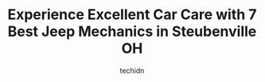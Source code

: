 ---
layout: ampstory
image: https://images.unsplash.com/photo-1574524096264-8d7e68d047f3?ixlib=rb-4.0.3&ixid=MnwxMjA3fDB8MHxwaG90by1wYWdlfHx8fGVufDB8fHx8&auto=format&fit=crop&w=640&h=853&q=80
author: techidn
featured: false
description: Entrust your vehicle to the 7 best Jeep Mechanic in Steubenville OH, USA and experience the difference they can make. With their extensive knowledge, state-of-the-art facilities, and commitm
title: Experience Excellent Car Care with 7 Best Jeep Mechanics in Steubenville OH
cover:
   title: Experience Excellent Car Care with 7 Best Jeep Mechanics in Steubenville OH
   subtitle: Rickpate
   background: https://images.unsplash.com/photo-1574524096264-8d7e68d047f3?ixlib=rb-4.0.3&ixid=MnwxMjA3fDB8MHxwaG90by1wYWdlfHx8fGVufDB8fHx8&auto=format&fit=crop&w=640&h=853&q=80

pages: 
 - layout: thirds
   top: <h1>#1 Weirton Tire & Auto Center</h1>
   bottom: "<p>My boyfriend got his tires replaced here on Thursday. He specified he needed the BACK tires replaced but they replaced the front ones because they were worse.1. The</p>"
   background: https://www.knot35.com/toplist/wp-content/uploads/2023/06/best-jeep-mechanic-1-in-steubenville-oh-1685840874.png
   backgroundblur: true
 - layout: thirds
   top: <h1>#2 Sunset Motors Incorp</h1>
   bottom: "<p>2218 Sunset Blvd #2403, Steubenville, OH 43952, United States</p>"
   background: https://www.knot35.com/toplist/wp-content/uploads/2023/06/best-jeep-mechanic-2-in-steubenville-oh-1685840875.jpeg
   cta:
      link: https://www.knot35.com/toplist/experience-excellent-car-care-with-7-best-jeep-mechanics-in-steubenville-oh/
      text: Experience Excellent Car Care with 7 Best Jeep Mechanics in Steubenville OH
 - layout: thirds
   top: <h1>#3 Monro Auto Service and Tire Centers</h1>
   bottom: "<p>4248 Sunset Blvd, Steubenville, OH 43952, United States</p>"
   background: https://www.knot35.com/toplist/wp-content/uploads/2023/06/best-jeep-mechanic-3-in-steubenville-oh-1685840875.jpeg
   cta:
      link: https://www.knot35.com/toplist/experience-excellent-car-care-with-7-best-jeep-mechanics-in-steubenville-oh/
      text: Experience Excellent Car Care with 7 Best Jeep Mechanics in Steubenville OH
 - layout: thirds
   top: <h1>#4 Lyles Auto</h1>
   bottom: "<p>1451 Main St, Follansbee, WV 26037, United States</p>"
   background: https://images.unsplash.com/photo-1604871000636-074fa5117945?ixlib=rb-4.0.3&ixid=MnwxMjA3fDB8MHxwaG90by1wYWdlfHx8fGVufDB8fHx8&auto=format&fit=crop&w=640&h=853&q=80
   cta:
      link: https://www.knot35.com/toplist/experience-excellent-car-care-with-7-best-jeep-mechanics-in-steubenville-oh/
      text: Experience Excellent Car Care with 7 Best Jeep Mechanics in Steubenville OH
 - layout: thirds
   top: <h1>#5 Steubenville Truck Center Inc.</h1>
   bottom: "<p>620 South St, Steubenville, OH 43952, United States</p>"
   background: https://images.unsplash.com/photo-1496096265110-f83ad7f96608?ixlib=rb-4.0.3&ixid=MnwxMjA3fDB8MHxwaG90by1wYWdlfHx8fGVufDB8fHx8&auto=format&fit=crop&w=640&h=853&q=80
   cta:
      link: https://www.knot35.com/toplist/experience-excellent-car-care-with-7-best-jeep-mechanics-in-steubenville-oh/
      text: Experience Excellent Car Care with 7 Best Jeep Mechanics in Steubenville OH
 - layout: thirds
   top: <h1>#6 Firestone Complete Auto Care</h1>
   bottom: "<p>432 Washington St, Steubenville, OH 43952, United States</p>"
   background: https://images.unsplash.com/photo-1515405295579-ba7b45403062?ixlib=rb-4.0.3&ixid=MnwxMjA3fDB8MHxwaG90by1wYWdlfHx8fGVufDB8fHx8&auto=format&fit=crop&w=640&h=853&q=80
   cta:
      link: https://www.knot35.com/toplist/experience-excellent-car-care-with-7-best-jeep-mechanics-in-steubenville-oh/
      text: Experience Excellent Car Care with 7 Best Jeep Mechanics in Steubenville OH
 - layout: thirds
   top: <h1>#7 Marcino Enterprises LLC</h1>
   bottom: "<p>207 Canton Rd, Wintersville, OH 43953, United States</p>"
   background: https://images.unsplash.com/photo-1574169208507-84376144848b?ixlib=rb-4.0.3&ixid=MnwxMjA3fDB8MHxwaG90by1wYWdlfHx8fGVufDB8fHx8&auto=format&fit=crop&w=640&h=853&q=80
   cta:
      link: https://www.knot35.com/toplist/experience-excellent-car-care-with-7-best-jeep-mechanics-in-steubenville-oh/
      text: Experience Excellent Car Care with 7 Best Jeep Mechanics in Steubenville OH
 - layout: thirds
   middle: Continue reading...
   background: https://images.unsplash.com/photo-1518640467707-6811f4a6ab73?ixlib=rb-4.0.3&ixid=MnwxMjA3fDB8MHxwaG90by1wYWdlfHx8fGVufDB8fHx8&auto=format&fit=crop&w=640&h=853&q=80
   cta:
      link: https://www.knot35.com/toplist/experience-excellent-car-care-with-7-best-jeep-mechanics-in-steubenville-oh/
      text: Experience Excellent Car Care with 7 Best Jeep Mechanics in Steubenville OH
      
---